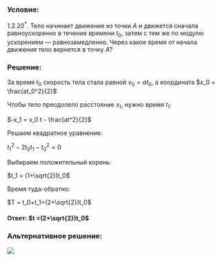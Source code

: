 ###  Условие: 

$1.2.20^*.$ Тело начинает движение из точки $A$ и движется сначала равноускоренно в течение времени $t_0$, затем с тем же по модулю ускорением — равнозамедленно. Через какое время от начала движения тело вернется в точку $A$? 

###  Решение: 

За время $t_0$ скорость тела стала равной $v_0 = at_0$, а координата $x_0 = \frac{at_0^2}{2}$ 

Чтобы тело преодолело расстояние $x_1$, нужно время $t_1$: 

$-x_1 = v_0 t - \frac{at^2}{2}$ 

Решаем квадратное уравнение: 

$t_1^2 - 2t_0 t_1-t_0^2=0$ 

Выбираем положительный корень: 

$t_1 = (1+\sqrt{2})t_0$ 

Время туда-обратно: 

$T = t_0+t_1=(2+\sqrt{2})t_0$ 

####  Ответ: $t =(2+\sqrt{2})t_0$ 

###  Альтернативное решение: 

![](https://www.youtube.com/embed/cEbUk_ebpFA) 

  

